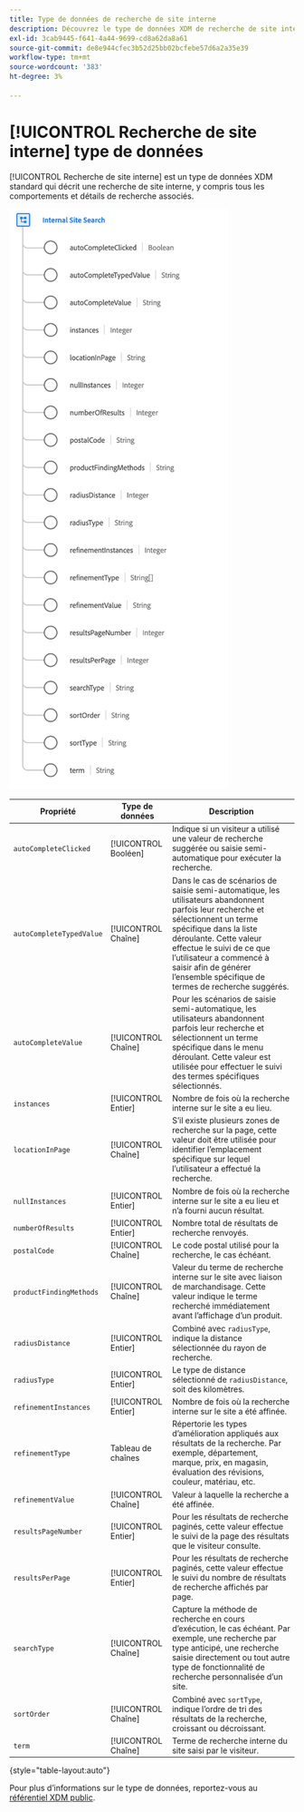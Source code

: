 ```yaml
---
title: Type de données de recherche de site interne
description: Découvrez le type de données XDM de recherche de site interne.
exl-id: 3cab9445-f641-4a44-9699-cd8a62da8a61
source-git-commit: de8e944cfec3b52d25bb02bcfebe57d6a2a35e39
workflow-type: tm+mt
source-wordcount: '383'
ht-degree: 3%

---
```


# [!UICONTROL Recherche de site interne] type de données

[!UICONTROL Recherche de site interne] est un type de données XDM standard qui décrit une recherche de site interne, y compris tous les comportements et détails de recherche associés.

![](../images/data-types/internal-site-search.png)

| Propriété | Type de données | Description |
| --- | --- | --- |
| `autoCompleteClicked` | [!UICONTROL Booléen] | Indique si un visiteur a utilisé une valeur de recherche suggérée ou saisie semi-automatique pour exécuter la recherche. |
| `autoCompleteTypedValue` | [!UICONTROL Chaîne] | Dans le cas de scénarios de saisie semi-automatique, les utilisateurs abandonnent parfois leur recherche et sélectionnent un terme spécifique dans la liste déroulante. Cette valeur effectue le suivi de ce que l’utilisateur a commencé à saisir afin de générer l’ensemble spécifique de termes de recherche suggérés. |
| `autoCompleteValue` | [!UICONTROL Chaîne] | Pour les scénarios de saisie semi-automatique, les utilisateurs abandonnent parfois leur recherche et sélectionnent un terme spécifique dans le menu déroulant. Cette valeur est utilisée pour effectuer le suivi des termes spécifiques sélectionnés. |
| `instances` | [!UICONTROL Entier] | Nombre de fois où la recherche interne sur le site a eu lieu. |
| `locationInPage` | [!UICONTROL Chaîne] | S’il existe plusieurs zones de recherche sur la page, cette valeur doit être utilisée pour identifier l’emplacement spécifique sur lequel l’utilisateur a effectué la recherche. |
| `nullInstances` | [!UICONTROL Entier] | Nombre de fois où la recherche interne sur le site a eu lieu et n’a fourni aucun résultat. |
| `numberOfResults` | [!UICONTROL Entier] | Nombre total de résultats de recherche renvoyés. |
| `postalCode` | [!UICONTROL Chaîne] | Le code postal utilisé pour la recherche, le cas échéant. |
| `productFindingMethods` | [!UICONTROL Chaîne] | Valeur du terme de recherche interne sur le site avec liaison de marchandisage. Cette valeur indique le terme recherché immédiatement avant l’affichage d’un produit. |
| `radiusDistance` | [!UICONTROL Entier] | Combiné avec `radiusType`, indique la distance sélectionnée du rayon de recherche. |
| `radiusType` | [!UICONTROL Entier] | Le type de distance sélectionné de `radiusDistance`, soit des kilomètres. |
| `refinementInstances` | [!UICONTROL Entier] | Nombre de fois où la recherche interne sur le site a été affinée. |
| `refinementType` | Tableau de chaînes | Répertorie les types d’amélioration appliqués aux résultats de la recherche. Par exemple, département, marque, prix, en magasin, évaluation des révisions, couleur, matériau, etc. |
| `refinementValue` | [!UICONTROL Chaîne] | Valeur à laquelle la recherche a été affinée. |
| `resultsPageNumber` | [!UICONTROL Entier] | Pour les résultats de recherche paginés, cette valeur effectue le suivi de la page des résultats que le visiteur consulte. |
| `resultsPerPage` | [!UICONTROL Entier] | Pour les résultats de recherche paginés, cette valeur effectue le suivi du nombre de résultats de recherche affichés par page. |
| `searchType` | [!UICONTROL Chaîne] | Capture la méthode de recherche en cours d’exécution, le cas échéant. Par exemple, une recherche par type anticipé, une recherche saisie directement ou tout autre type de fonctionnalité de recherche personnalisée d’un site. |
| `sortOrder` | [!UICONTROL Chaîne] | Combiné avec `sortType`, indique l’ordre de tri des résultats de la recherche, croissant ou décroissant. |
| `term` | [!UICONTROL Chaîne] | Terme de recherche interne du site saisi par le visiteur. |

{style="table-layout:auto"}

Pour plus d’informations sur le type de données, reportez-vous au [référentiel XDM public](https://github.com/adobe/xdm/blob/master/docs/reference/datatypes/internal-site-search.schema.json).
